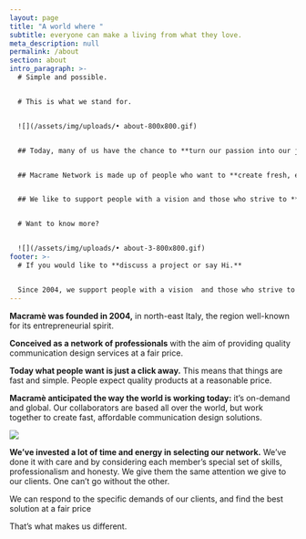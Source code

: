 ```yaml
---
layout: page
title: "A world where "
subtitle: everyone can make a living from what they love.
meta_description: null
permalink: /about
section: about
intro_paragraph: >-
  # Simple and possible.


  # This is what we stand for.


  ![](/assets/img/uploads/• about-800x800.gif)


  ## Today, many of us have the chance to **turn our passion into our job.**


  ## Macrame Network is made up of people who want to **create fresh, exciting projects.**


  ## We like to support people with a vision and those who strive to **make it happen.**


  # Want to know more?


  ![](/assets/img/uploads/• about-3-800x800.gif)
footer: >-
  # If you would like to **discuss a project or say Hi.**


  Since 2004, we support people with a vision  and those who strive to make it happen.
---
```

**Macramè was founded in 2004,** in north-east Italy, the region well-known for its entrepreneurial spirit.

**Conceived as a network of professionals** with the aim of providing quality communication design services at a fair price.

**Today what people want is just a click away.** This means that things are fast and simple. People expect quality products at a reasonable price.

**Macramè anticipated the way the world is working today:** it’s on-demand and global. Our collaborators are based all over the world, but work together to create fast, affordable communication design solutions.

![](/assets/img/uploads/• about-2-800x800.gif)

**We’ve invested a lot of time and energy in selecting our network.** We’ve done it with care and by considering each member’s special set of skills, professionalism and honesty. We give them the same attention we give to our clients. One can’t go without the other.

We can respond to the specific demands of our clients, and find the best solution at a fair price

That’s what makes us different.